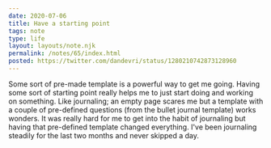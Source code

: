 ```yaml
---
date: 2020-07-06
title: Have a starting point
tags: note
type: life
layout: layouts/note.njk
permalink: /notes/65/index.html
posted: https://twitter.com/dandevri/status/1280210742873128960
---
```


Some sort of pre-made template is a powerful way to get me going. Having some sort of starting point really helps me to just start doing and working on something. Like journaling; an empty page scares me but a template with a couple of pre-defined questions (from the bullet journal template) works wonders. It was really hard for me to get into the habit of journaling but having that pre-defined template changed everything. I've been journaling steadily for the last two months and never skipped a day.
